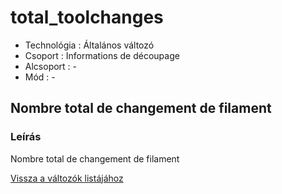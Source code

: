 # total\_toolchanges

* Technológia : Általános változó
* Csoport : Informations de découpage
* Alcsoport : -
* Mód : -

## Nombre total de changement de filament

### Leírás

Nombre total de changement de filament

[Vissza a változók listájához](/)

